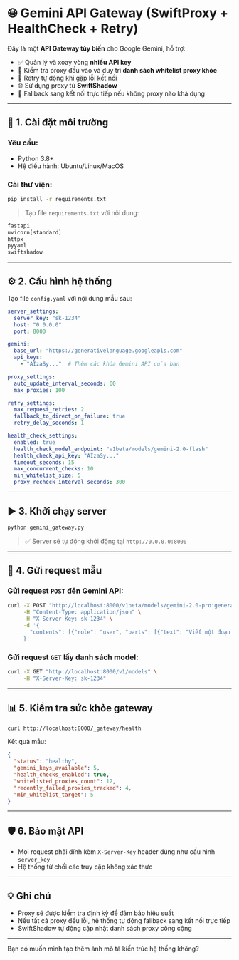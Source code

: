 # 🌐 Gemini API Gateway (SwiftProxy + HealthCheck + Retry)

Đây là một **API Gateway tùy biến** cho Google Gemini, hỗ trợ:

* ✅ Quản lý và xoay vòng **nhiều API key**
* 🧠 Kiểm tra proxy đầu vào và duy trì **danh sách whitelist proxy khỏe**
* 🔁 Retry tự động khi gặp lỗi kết nối
* 🌐 Sử dụng proxy từ **SwiftShadow**
* 🧪 Fallback sang kết nối trực tiếp nếu không proxy nào khả dụng

---

## 🚀 1. Cài đặt môi trường

### Yêu cầu:

* Python 3.8+
* Hệ điều hành: Ubuntu/Linux/MacOS

### Cài thư viện:

```bash
pip install -r requirements.txt
```

> Tạo file `requirements.txt` với nội dung:

```txt
fastapi
uvicorn[standard]
httpx
pyyaml
swiftshadow
```

---

## ⚙️ 2. Cấu hình hệ thống

Tạo file `config.yaml` với nội dung mẫu sau:

```yaml
server_settings:
  server_key: "sk-1234"
  host: "0.0.0.0"
  port: 8000

gemini:
  base_url: "https://generativelanguage.googleapis.com"
  api_keys:
    - "AIzaSy..."  # Thêm các khóa Gemini API của bạn

proxy_settings:
  auto_update_interval_seconds: 60
  max_proxies: 100

retry_settings:
  max_request_retries: 2
  fallback_to_direct_on_failure: true
  retry_delay_seconds: 1

health_check_settings:
  enabled: true
  health_check_model_endpoint: "v1beta/models/gemini-2.0-flash"
  health_check_api_key: "AIzaSy..."
  timeout_seconds: 15
  max_concurrent_checks: 10
  min_whitelist_size: 5
  proxy_recheck_interval_seconds: 300
```

---

## ▶️ 3. Khởi chạy server

```bash
python gemini_gateway.py
```

> ✅ Server sẽ tự động khởi động tại `http://0.0.0.0:8000`

---

## 📡 4. Gửi request mẫu

### Gửi request `POST` đến Gemini API:

```bash
curl -X POST "http://localhost:8000/v1beta/models/gemini-2.0-pro:generateContent" \
     -H "Content-Type: application/json" \
     -H "X-Server-Key: sk-1234" \
     -d '{
       "contents": [{"role": "user", "parts": [{"text": "Viết một đoạn giới thiệu bản thân"}]}]
     }'
```

### Gửi request `GET` lấy danh sách model:

```bash
curl -X GET "http://localhost:8000/v1/models" \
     -H "X-Server-Key: sk-1234"
```

---

## 📊 5. Kiểm tra sức khỏe gateway

```bash
curl http://localhost:8000/_gateway/health
```

Kết quả mẫu:

```json
{
  "status": "healthy",
  "gemini_keys_available": 5,
  "health_checks_enabled": true,
  "whitelisted_proxies_count": 12,
  "recently_failed_proxies_tracked": 4,
  "min_whitelist_target": 5
}
```

---

## 🛡️ 6. Bảo mật API

* Mọi request phải đính kèm `X-Server-Key` header đúng như cấu hình `server_key`
* Hệ thống từ chối các truy cập không xác thực

---

## 💡 Ghi chú

* Proxy sẽ được kiểm tra định kỳ để đảm bảo hiệu suất
* Nếu tất cả proxy đều lỗi, hệ thống tự động fallback sang kết nối trực tiếp
* SwiftShadow tự động cập nhật danh sách proxy công cộng

---

Bạn có muốn mình tạo thêm ảnh mô tả kiến trúc hệ thống không?

